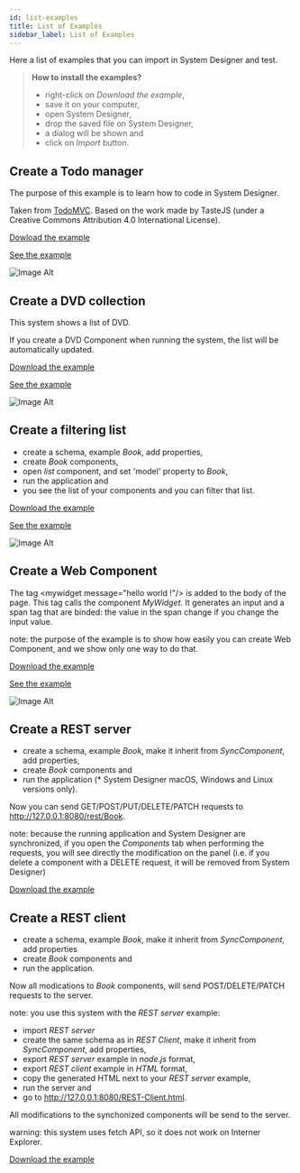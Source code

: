 ```yaml
---
id: list-examples
title: List of Examples
sidebar_label: List of Examples
---
```


Here a list of examples that you can import in System Designer and test.

>**How to install the examples?**
>
>- right-click on *Download the example*,
>- save it on your computer,
>- open System Designer,
>- drop the saved file on System Designer,
>- a dialog will be shown and
>- click on *Import* button.

## Create a Todo manager

The purpose of this example is to learn how to code in System Designer.

Taken from [TodoMVC](http://todomvc.com). Based on the work made by TasteJS (under a Creative Commons Attribution 4.0 International License).

[Dowload the example](https://raw.githubusercontent.com/design-first/system-designer/master/examples/todo-mvc.json)

[See the example](https://designfirst.io/examples/todo-mvc.html)

![Image Alt](../../img/f6ea2c1-todomvc.png)

## Create a DVD collection

This system shows a list of DVD.

If you create a DVD Component when running the system, the list will be automatically updated.

[Download the example](https://raw.githubusercontent.com/design-first/system-designer/master/examples/dvd-collection.json)

[See the example](https://designfirst.io/examples/dvd-collection.html)

![Image Alt](../../img/977ebe8-dvd-collection.png)

## Create a filtering list

* create a schema, example *Book*, add properties,
* create *Book* components,
* open *list* component, and set 'model' property to *Book*,
* run the application and
* you see the list of your components and you can filter that list.

[Download the example](https://raw.githubusercontent.com/design-first/system-designer/master/examples/filtering-list.json)

[See the example](https://designfirst.io/examples/filtering-list.html)

![Image Alt](../../img/3193a8c-filtering-list.png)

## Create a Web Component

The tag &lt;mywidget message="hello world !"/> is added to the body of the page. This tag calls the component *MyWidget*. It generates an input and a span tag that are binded: the value in the span change if you change the input value.

note: the purpose of the example is to show how easily you can create Web Component, and we show only one way to do that.

[Download the example](https://raw.githubusercontent.com/design-first/system-designer/master/examples/web-components.json)

[See the example](https://designfirst.io/examples/web-components.html)

![Image Alt](../../img/95ab82a-web-component.png)

## Create a REST server

* create a schema, example *Book*, make it inherit from *SyncComponent*, add properties,
* create *Book* components and
* run the application (* System Designer macOS, Windows and Linux versions only).

Now you can send GET/POST/PUT/DELETE/PATCH requests to http://127.0.0.1:8080/rest/Book.

note: because the running application and System Designer are synchronized, if you open the *Components* tab when performing the requests, you will see directly the modification on the panel (i.e. if you delete a component with a DELETE request, it will be removed from System Designer)

[Download the example](https://raw.githubusercontent.com/design-first/system-designer/master/examples/rest-server.json)

## Create a REST client

* create a schema, example *Book*, make it inherit from *SyncComponent*, add properties
* create *Book* components and
* run the application.

Now all modications to *Book* components, will send POST/DELETE/PATCH requests to the server.

note: you use this system with the *REST server* example:

* import *REST server*
* create the same schema as in *REST Client*, make it inherit from *SyncComponent*, add properties,
* export *REST server* example in *node.js* format,
* export *REST client* example in *HTML* format,
* copy the generated HTML next to your *REST server* example,
* run the server and
* go to http://127.0.0.1:8080/REST-Client.html. 

All modifications to the synchonized components will be send to the server.

warning: this system uses fetch API, so it does not work on Interner Explorer.

[Download the example](https://raw.githubusercontent.com/design-first/system-designer/master/examples/rest-client.json)